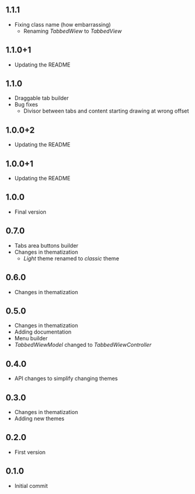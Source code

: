 ## 1.1.1

* Fixing class name (how embarrassing)
  * Renaming *TabbedWiew* to *TabbedView*
  
## 1.1.0+1

* Updating the README

## 1.1.0

* Draggable tab builder
* Bug fixes
  * Divisor between tabs and content starting drawing at wrong offset

## 1.0.0+2

* Updating the README

## 1.0.0+1

* Updating the README

## 1.0.0

* Final version

## 0.7.0

* Tabs area buttons builder
* Changes in thematization
  * *Light* theme renamed to *classic* theme

## 0.6.0

* Changes in thematization

## 0.5.0

* Changes in thematization
* Adding documentation
* Menu builder
* *TabbedWiewModel* changed to *TabbedWiewController*

## 0.4.0

* API changes to simplify changing themes

## 0.3.0

* Changes in thematization
* Adding new themes

## 0.2.0

* First version

## 0.1.0

* Initial commit